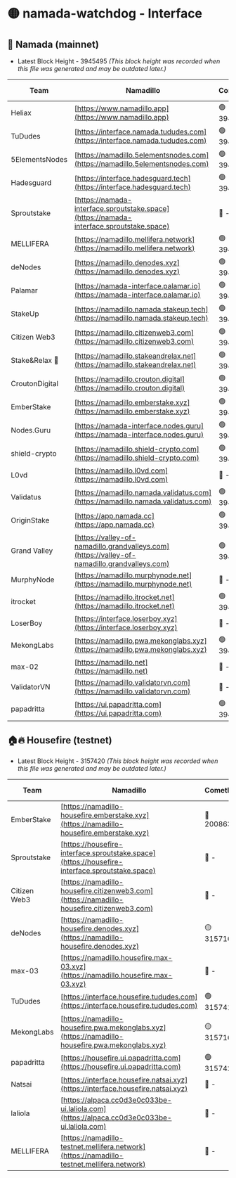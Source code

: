 # 🟡 namada-watchdog - Interface

## 🚀 Namada (mainnet)
- Latest Block Height - 3945495 *(This block height was recorded when this file was generated and may be outdated later.)*

| Team | Namadillo | CometBFT | Indexer | MASP Indexer |
|-|-|-|-|-|
| Heliax | [https://www.namadillo.app](https://www.namadillo.app) | 🟢 3945468 | 🟢 3945468 | 🟡 3945375 |
| TuDudes | [https://interface.namada.tududes.com](https://interface.namada.tududes.com) | 🟢 3945469 | 🟢 3945468 | 🟡 3945375 |
| 5ElementsNodes | [https://namadillo.5elementsnodes.com](https://namadillo.5elementsnodes.com) | 🟢 3945469 | 🟢 3945469 | 🟡 3945375 |
| Hadesguard | [https://interface.hadesguard.tech](https://interface.hadesguard.tech) | 🟢 3945470 | 🟢 3945469 | 🟡 3945375 |
| Sproutstake | [https://namada-interface.sproutstake.space](https://namada-interface.sproutstake.space) | 🔴 - | 🔴 3738134 | 🔴 - |
| MELLIFERA | [https://namadillo.mellifera.network](https://namadillo.mellifera.network) | 🟢 3945473 | 🟢 3945473 | 🔴 3765769 |
| deNodes | [https://namadillo.denodes.xyz](https://namadillo.denodes.xyz) | 🟢 3945474 | 🟢 3945474 | 🟡 3945375 |
| Palamar | [https://namada-interface.palamar.io](https://namada-interface.palamar.io) | 🟢 3945474 | 🟢 3945474 | 🟡 3945375 |
| StakeUp | [https://namadillo.namada.stakeup.tech](https://namadillo.namada.stakeup.tech) | 🟢 3945475 | 🟢 3945475 | 🟡 3945375 |
| Citizen Web3 | [https://namadillo.citizenweb3.com](https://namadillo.citizenweb3.com) | 🟢 3945476 | 🟢 3945475 | 🔴 3765769 |
| Stake&Relax 🦥 | [https://namadillo.stakeandrelax.net](https://namadillo.stakeandrelax.net) | 🟢 3945476 | 🟢 3945476 | 🔴 3765769 |
| CroutonDigital | [https://namadillo.crouton.digital](https://namadillo.crouton.digital) | 🟢 3945477 | 🟢 3945477 | 🟡 3945375 |
| EmberStake | [https://namadillo.emberstake.xyz](https://namadillo.emberstake.xyz) | 🟢 3945477 | 🟢 3945477 | 🟡 3945375 |
| Nodes.Guru | [https://namada-interface.nodes.guru](https://namada-interface.nodes.guru) | 🟢 3945478 | 🟢 3945478 | 🟡 3945375 |
| shield-crypto | [https://namadillo.shield-crypto.com](https://namadillo.shield-crypto.com) | 🟢 3945478 | 🟢 3945478 | 🟡 3945375 |
| L0vd | [https://namadillo.l0vd.com](https://namadillo.l0vd.com) | 🔴 - | 🔴 - | 🔴 - |
| Validatus | [https://namadillo.namada.validatus.com](https://namadillo.namada.validatus.com) | 🟢 3945481 | 🟢 3945481 | 🔴 3819812 |
| OriginStake | [https://app.namada.cc](https://app.namada.cc) | 🟢 3945482 | 🟢 3945482 | 🟡 3945375 |
| Grand Valley | [https://valley-of-namadillo.grandvalleys.com](https://valley-of-namadillo.grandvalleys.com) | 🟢 3945482 | 🟢 3945482 | 🟡 3945375 |
| MurphyNode | [https://namadillo.murphynode.net](https://namadillo.murphynode.net) | 🔴 - | 🔴 - | 🔴 - |
| itrocket | [https://namadillo.itrocket.net](https://namadillo.itrocket.net) | 🟢 3945485 | 🟢 3945485 | 🟡 3945375 |
| LoserBoy | [https://interface.loserboy.xyz](https://interface.loserboy.xyz) | 🔴 - | 🔴 - | 🔴 - |
| MekongLabs | [https://namadillo.pwa.mekonglabs.xyz](https://namadillo.pwa.mekonglabs.xyz) | 🟢 3945491 | 🟢 3945491 | 🟡 3945375 |
| max-02 | [https://namadillo.net](https://namadillo.net) | 🔴 - | 🔴 - | 🔴 - |
| ValidatorVN | [https://namadillo.validatorvn.com](https://namadillo.validatorvn.com) | 🔴 - | 🔴 - | 🔴 - |
| papadritta | [https://ui.papadritta.com](https://ui.papadritta.com) | 🟢 3945495 | 🟢 3945495 | 🟢 3945494 |

## 🏠🔥 Housefire (testnet)
- Latest Block Height - 3157420 *(This block height was recorded when this file was generated and may be outdated later.)*

| Team | Namadillo | CometBFT | Indexer | MASP Indexer |
|-|-|-|-|-|
| EmberStake | [https://namadillo-housefire.emberstake.xyz](https://namadillo-housefire.emberstake.xyz) | 🔴 2008636 | 🔴 - | 🔴 - |
| Sproutstake | [https://housefire-interface.sproutstake.space](https://housefire-interface.sproutstake.space) | 🔴 - | 🔴 - | 🔴 - |
| Citizen Web3 | [https://namadillo-housefire.citizenweb3.com](https://namadillo-housefire.citizenweb3.com) | 🔴 - | 🔴 - | 🔴 - |
| deNodes | [https://namadillo-housefire.denodes.xyz](https://namadillo-housefire.denodes.xyz) | 🟡 3157160 | 🟡 3157160 | 🟡 3157155 |
| max-03 | [https://namadillo.housefire.max-03.xyz](https://namadillo.housefire.max-03.xyz) | 🔴 - | 🔴 - | 🔴 - |
| TuDudes | [https://interface.housefire.tududes.com](https://interface.housefire.tududes.com) | 🟢 3157419 | 🟢 3157419 | 🟢 3157419 |
| MekongLabs | [https://namadillo-housefire.pwa.mekonglabs.xyz](https://namadillo-housefire.pwa.mekonglabs.xyz) | 🟡 3157160 | 🟡 3157160 | 🟡 3157155 |
| papadritta | [https://housefire.ui.papadritta.com](https://housefire.ui.papadritta.com) | 🟢 3157420 | 🟢 3157420 | 🟢 3157419 |
| Natsai | [https://interface.housefire.natsai.xyz](https://interface.housefire.natsai.xyz) | 🔴 - | 🔴 - | 🔴 - |
| laliola | [https://alpaca.cc0d3e0c033be-ui.laliola.com](https://alpaca.cc0d3e0c033be-ui.laliola.com) | 🔴 - | 🔴 - | 🔴 - |
| MELLIFERA | [https://namadillo-testnet.mellifera.network](https://namadillo-testnet.mellifera.network) | 🔴 - | 🔴 2778001 | 🔴 2607259 |

